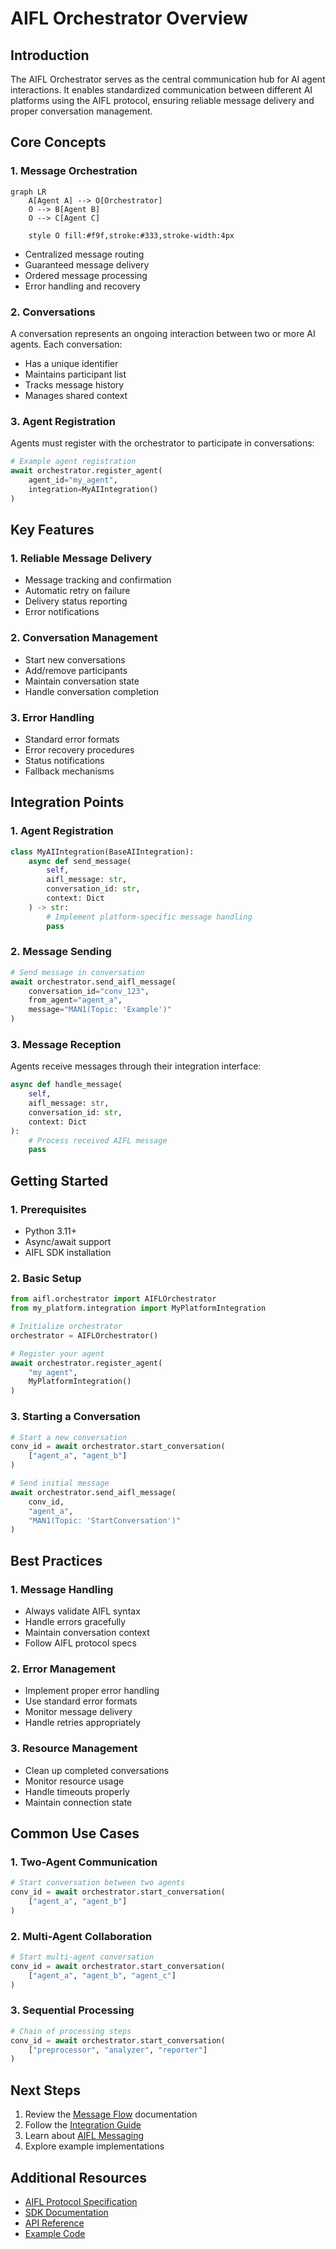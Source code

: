 # AIFL Orchestrator Overview


## Introduction

The AIFL Orchestrator serves as the central communication hub for AI agent interactions. It enables standardized communication between different AI platforms using the AIFL protocol, ensuring reliable message delivery and proper conversation management.

## Core Concepts

### 1. Message Orchestration
```mermaid
graph LR
    A[Agent A] --> O[Orchestrator]
    O --> B[Agent B]
    O --> C[Agent C]
    
    style O fill:#f9f,stroke:#333,stroke-width:4px
```

- Centralized message routing
- Guaranteed message delivery
- Ordered message processing
- Error handling and recovery

### 2. Conversations
A conversation represents an ongoing interaction between two or more AI agents. Each conversation:
- Has a unique identifier
- Maintains participant list
- Tracks message history
- Manages shared context

### 3. Agent Registration
Agents must register with the orchestrator to participate in conversations:
```python
# Example agent registration
await orchestrator.register_agent(
    agent_id="my_agent",
    integration=MyAIIntegration()
)
```

## Key Features

### 1. Reliable Message Delivery
- Message tracking and confirmation
- Automatic retry on failure
- Delivery status reporting
- Error notifications

### 2. Conversation Management
- Start new conversations
- Add/remove participants
- Maintain conversation state
- Handle conversation completion

### 3. Error Handling
- Standard error formats
- Error recovery procedures
- Status notifications
- Fallback mechanisms

## Integration Points

### 1. Agent Registration
```python
class MyAIIntegration(BaseAIIntegration):
    async def send_message(
        self,
        aifl_message: str,
        conversation_id: str,
        context: Dict
    ) -> str:
        # Implement platform-specific message handling
        pass
```

### 2. Message Sending
```python
# Send message in conversation
await orchestrator.send_aifl_message(
    conversation_id="conv_123",
    from_agent="agent_a",
    message="ΜΑΝ1(Topic: 'Example')"
)
```

### 3. Message Reception
Agents receive messages through their integration interface:
```python
async def handle_message(
    self,
    aifl_message: str,
    conversation_id: str,
    context: Dict
):
    # Process received AIFL message
    pass
```

## Getting Started

### 1. Prerequisites
- Python 3.11+
- Async/await support
- AIFL SDK installation

### 2. Basic Setup
```python
from aifl.orchestrator import AIFLOrchestrator
from my_platform.integration import MyPlatformIntegration

# Initialize orchestrator
orchestrator = AIFLOrchestrator()

# Register your agent
await orchestrator.register_agent(
    "my_agent",
    MyPlatformIntegration()
)
```

### 3. Starting a Conversation
```python
# Start a new conversation
conv_id = await orchestrator.start_conversation(
    ["agent_a", "agent_b"]
)

# Send initial message
await orchestrator.send_aifl_message(
    conv_id,
    "agent_a",
    "ΜΑΝ1(Topic: 'StartConversation')"
)
```

## Best Practices

### 1. Message Handling
- Always validate AIFL syntax
- Handle errors gracefully
- Maintain conversation context
- Follow AIFL protocol specs

### 2. Error Management
- Implement proper error handling
- Use standard error formats
- Monitor message delivery
- Handle retries appropriately

### 3. Resource Management
- Clean up completed conversations
- Monitor resource usage
- Handle timeouts properly
- Maintain connection state

## Common Use Cases

### 1. Two-Agent Communication
```python
# Start conversation between two agents
conv_id = await orchestrator.start_conversation(
    ["agent_a", "agent_b"]
)
```

### 2. Multi-Agent Collaboration
```python
# Start multi-agent conversation
conv_id = await orchestrator.start_conversation(
    ["agent_a", "agent_b", "agent_c"]
)
```

### 3. Sequential Processing
```python
# Chain of processing steps
conv_id = await orchestrator.start_conversation(
    ["preprocessor", "analyzer", "reporter"]
)
```

## Next Steps

1. Review the [Message Flow](message-flow.md) documentation
2. Follow the [Integration Guide](integration-guide.md)
3. Learn about [AIFL Messaging](aifl-messaging.md)
4. Explore example implementations

## Additional Resources

- [AIFL Protocol Specification](../aifl-spec/index.md)
- [SDK Documentation](../sdk/index.md)
- [API Reference](../api-reference/index.md)
- [Example Code](../examples/index.md)
